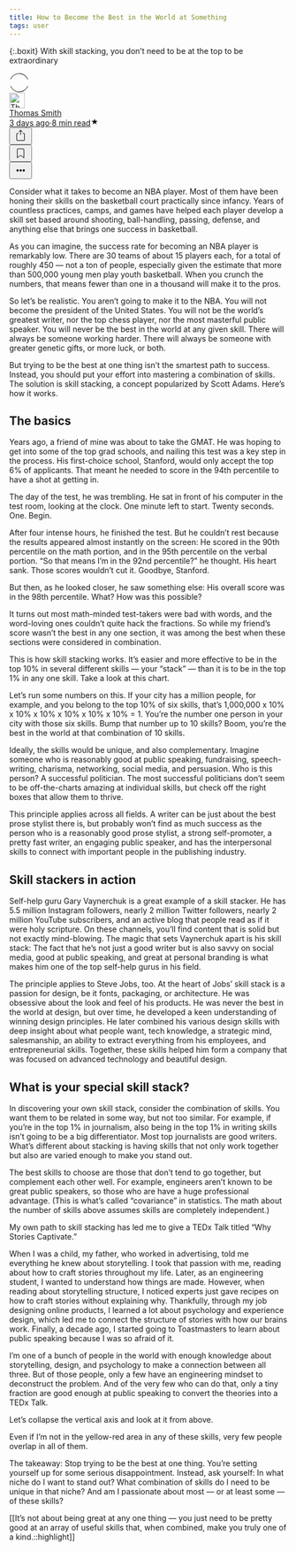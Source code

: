 ```yaml
---
title: How to Become the Best in the World at Something
tags: user
---
```


{:.boxit}
With skill stacking, you don’t need to be at the top to be extraordinary

<div class="ijk"><div class="ntt fb ik il im"><div class="o ntt"><div><a href="/@tomsmith585?source=post_page-----31cb8eba9d63----------------------" rel="noopener"><div class="ce in io"><div class="ip ntt fa o p gn iq ir is it iu eg"><svg width="36" height="36" viewBox="0 0 36 36"><path fill-rule="evenodd" clip-rule="evenodd" d="M18 1.87c-6.63 0-12.4 4.14-15.21 10.21L2 11.71C4.94 5.37 11 1 18 1s13.06 4.37 16 10.71l-.79.37C30.4 6.01 24.63 1.88 18 1.88zM2.79 23.92c2.81 6.07 8.58 10.2 15.21 10.2 6.63 0 12.4-4.13 15.21-10.2l.79.37C31.06 30.63 25 35 18 35S4.94 30.63 2 24.29l.79-.37z"></path></svg></div><img alt="Thomas Smith" class="am dpp io in" src="https://miro.medium.com/fit/c/56/56/2*3vJU4sgGd_CmFQFl4wH6-Q.jpeg" width="28" height="28" style="margin-top: 0px;"></div></a></div><div class="iv ab ntt"><div class="ntt"><div style="flex:1"><span class="crr cs cb cc fgg"><a href="/@tomsmith585?source=post_page-----31cb8eba9d63----------------------" class="" rel="noopener"><h10 class="crr cs cb cc gjj">Thomas Smith</h10></a></span></div></div><span class="crr cs cb cc gh"><a class="" rel="noopener" href="/a-supercomputer-analyzed-covid-19-and-an-interesting-new-theory-has-emerged-31cb8eba9d63?source=post_page-----31cb8eba9d63----------------------"><h10 class="crr cs cb cc gh"><span class="iw"></span>3 days ago<span class="ix">·</span>8 min read<svg class="iy iz ja" width="15" height="15" viewBox="0 0 15 15"><path d="M7.44 2.32c.03-.1.09-.1.12 0l1.2 3.53a.29.29 0 0 0 .26.2h3.88c.11 0 .13.04.04.1L9.8 8.33a.27.27 0 0 0-.1.29l1.2 3.53c.03.1-.01.13-.1.07l-3.14-2.18a.3.3 0 0 0-.32 0L4.2 12.22c-.1.06-.14.03-.1-.07l1.2-3.53a.27.27 0 0 0-.1-.3L2.06 6.16c-.1-.06-.07-.12.03-.12h3.89a.29.29 0 0 0 .26-.19l1.2-3.52z"></path></svg></h10></a></span></div></div><div class="ntt jb jc jd je jf jg jh ji ex"><div class="ntt o"><div class="jj am"><div class="by" aria-hidden="false"><button class="bo ch ax ay az ba bb bc bd be dl dm bh dn do"><svg width="25" height="25" class="q"><g fill-rule="evenodd"><path d="M15.6 5a.42.42 0 0 0 .17-.3.42.42 0 0 0-.12-.33l-2.8-2.79a.5.5 0 0 0-.7 0l-2.8 2.8a.4.4 0 0 0-.1.32c0 .12.07.23.16.3h.02a.45.45 0 0 0 .57-.04l2-2V10c0 .28.23.5.5.5s.5-.22.5-.5V2.93l2.02 2.02c.08.07.18.12.3.13.11.01.21-.02.3-.08v.01"></path><path d="M18 7h-1.5a.5.5 0 0 0 0 1h1.6c.5 0 .9.4.9.9v10.2c0 .5-.4.9-.9.9H6.9a.9.9 0 0 1-.9-.9V8.9c0-.5.4-.9.9-.9h1.6a.5.5 0 0 0 .35-.15A.5.5 0 0 0 9 7.5a.5.5 0 0 0-.15-.35A.5.5 0 0 0 8.5 7H7a2 2 0 0 0-2 2v10c0 1.1.9 2 2 2h11a2 2 0 0 0 2-2V9a2 2 0 0 0-2-2"></path></g></svg></button></div></div><div class="jk am"><div><div class="iy"><div><div class="by" role="tooltip" aria-hidden="false" aria-describedby="1" aria-labelledby="1"><button class="bo ch ax ay az ba bb bc bd be dl dm bh dn do"><svg width="25" height="25" viewBox="0 0 25 25"><path d="M19 6a2 2 0 0 0-2-2H8a2 2 0 0 0-2 2v14.66h.01c.01.1.05.2.12.28a.5.5 0 0 0 .7.03l5.67-4.12 5.66 4.13a.5.5 0 0 0 .71-.03.5.5 0 0 0 .12-.29H19V6zm-6.84 9.97L7 19.64V6a1 1 0 0 1 1-1h9a1 1 0 0 1 1 1v13.64l-5.16-3.67a.49.49 0 0 0-.68 0z" fill-rule="evenodd"></path></svg></button></div></div></div></div></div><div class="jl am ag"><div class="by" aria-hidden="false"><div class="by" aria-hidden="false"><div class="am bk"><button class="bo ch ax ay az ba bb bc bd be dl dm bh dn do"><svg class="q jm jn" width="25" height="25"><path d="M5 12.5c0 .55.2 1.02.59 1.41.39.4.86.59 1.41.59.55 0 1.02-.2 1.41-.59.4-.39.59-.86.59-1.41 0-.55-.2-1.02-.59-1.41A1.93 1.93 0 0 0 7 10.5c-.55 0-1.02.2-1.41.59-.4.39-.59.86-.59 1.41zm5.62 0c0 .55.2 1.02.58 1.41.4.4.87.59 1.42.59.55 0 1.02-.2 1.41-.59.4-.39.59-.86.59-1.41 0-.55-.2-1.02-.59-1.41a1.93 1.93 0 0 0-1.41-.59c-.55 0-1.03.2-1.42.59-.39.39-.58.86-.58 1.41zm5.6 0c0 .55.2 1.02.58 1.41.4.4.87.59 1.43.59.56 0 1.03-.2 1.42-.59.39-.39.58-.86.58-1.41 0-.55-.2-1.02-.58-1.41a1.93 1.93 0 0 0-1.42-.59c-.56 0-1.04.2-1.43.59-.39.39-.58.86-.58 1.41z" fill-rule="evenodd"></path></svg></button></div></div></div></div></div></div></div></div>

Consider what it takes to become an NBA player. Most of them have been honing their skills on the basketball court practically since infancy. Years of countless practices, camps, and games have helped each player develop a skill set based around shooting, ball-handling, passing, defense, and anything else that brings one success in basketball.

As you can imagine, the success rate for becoming an NBA player is remarkably low. There are 30 teams of about 15 players each, for a total of roughly 450 — not a ton of people, especially given the estimate that more than 500,000 young men play youth basketball. When you crunch the numbers, that means fewer than one in a thousand will make it to the pros.

So let’s be realistic. You aren’t going to make it to the NBA. You will not become the president of the United States. You will not be the world’s greatest writer, nor the top chess player, nor the most masterful public speaker. You will never be the best in the world at any given skill. There will always be someone working harder. There will always be someone with greater genetic gifts, or more luck, or both.

But trying to be the best at one thing isn’t the smartest path to success. Instead, you should put your effort into mastering a combination of skills. The solution is skill stacking, a concept popularized by Scott Adams. Here’s how it works.

<h2 id="the_basics">The basics</h2>

Years ago, a friend of mine was about to take the GMAT. He was hoping to get into some of the top grad schools, and nailing this test was a key step in the process. His first-choice school, Stanford, would only accept the top 6% of applicants. That meant he needed to score in the 94th percentile to have a shot at getting in.

The day of the test, he was trembling. He sat in front of his computer in the test room, looking at the clock. One minute left to start. Twenty seconds. One. Begin.

After four intense hours, he finished the test. But he couldn’t rest because the results appeared almost instantly on the screen: He scored in the 90th percentile on the math portion, and in the 95th percentile on the verbal portion. “So that means I’m in the 92nd percentile?” he thought. His heart sank. Those scores wouldn’t cut it. Goodbye, Stanford.

But then, as he looked closer, he saw something else: His overall score was in the 98th percentile. What? How was this possible?

It turns out most math-minded test-takers were bad with words, and the word-loving ones couldn’t quite hack the fractions. So while my friend’s score wasn’t the best in any one section, it was among the best when these sections were considered in combination.

This is how skill stacking works. It’s easier and more effective to be in the top 10% in several different skills — your “stack” — than it is to be in the top 1% in any one skill. Take a look at this chart.

Let’s run some numbers on this. If your city has a million people, for example, and you belong to the top 10% of six skills, that’s 1,000,000 x 10% x 10% x 10% x 10% x 10% x 10% = 1. You’re the number one person in your city with those six skills. Bump that number up to 10 skills? Boom, you’re the best in the world at that combination of 10 skills.

Ideally, the skills would be unique, and also complementary. Imagine someone who is reasonably good at public speaking, fundraising, speech-writing, charisma, networking, social media, and persuasion. Who is this person? A successful politician. The most successful politicians don’t seem to be off-the-charts amazing at individual skills, but check off the right boxes that allow them to thrive.

This principle applies across all fields. A writer can be just about the best prose stylist there is, but probably won’t find as much success as the person who is a reasonably good prose stylist, a strong self-promoter, a pretty fast writer, an engaging public speaker, and has the interpersonal skills to connect with important people in the publishing industry.

<h2 id="skill-stackers">Skill stackers in action</h2>

Self-help guru Gary Vaynerchuk is a great example of a skill stacker. He has 5.5 million Instagram followers, nearly 2 million Twitter followers, nearly 2 million YouTube subscribers, and an active blog that people read as if it were holy scripture. On these channels, you’ll find content that is solid but not exactly mind-blowing. The magic that sets Vaynerchuk apart is his skill stack: The fact that he’s not just a good writer but is also savvy on social media, good at public speaking, and great at personal branding is what makes him one of the top self-help gurus in his field.

The principle applies to Steve Jobs, too. At the heart of Jobs’ skill stack is a passion for design, be it fonts, packaging, or architecture. He was obsessive about the look and feel of his products. He was never the best in the world at design, but over time, he developed a keen understanding of winning design principles. He later combined his various design skills with deep insight about what people want, tech knowledge, a strategic mind, salesmanship, an ability to extract everything from his employees, and entrepreneurial skills. Together, these skills helped him form a company that was focused on advanced technology and beautiful design.

<h2 id="special-skill">What is your special skill stack?</h2>

In discovering your own skill stack, consider the combination of skills. You want them to be related in some way, but not too similar. For example, if you’re in the top 1% in journalism, also being in the top 1% in writing skills isn’t going to be a big differentiator. Most top journalists are good writers. What’s different about stacking is having skills that not only work together but also are varied enough to make you stand out.

The best skills to choose are those that don’t tend to go together, but complement each other well. For example, engineers aren’t known to be great public speakers, so those who are have a huge professional advantage. (This is what’s called “covariance” in statistics. The math about the number of skills above assumes skills are completely independent.)

My own path to skill stacking has led me to give a TEDx Talk titled “Why Stories Captivate.”

When I was a child, my father, who worked in advertising, told me everything he knew about storytelling. I took that passion with me, reading about how to craft stories throughout my life. Later, as an engineering student, I wanted to understand how things are made. However, when reading about storytelling structure, I noticed experts just gave recipes on how to craft stories without explaining why. Thankfully, through my job designing online products, I learned a lot about psychology and experience design, which led me to connect the structure of stories with how our brains work. Finally, a decade ago, I started going to Toastmasters to learn about public speaking because I was so afraid of it.

I’m one of a bunch of people in the world with enough knowledge about storytelling, design, and psychology to make a connection between all three. But of those people, only a few have an engineering mindset to deconstruct the problem. And of the very few who can do that, only a tiny fraction are good enough at public speaking to convert the theories into a TEDx Talk.

Let’s collapse the vertical axis and look at it from above.

Even if I’m not in the yellow-red area in any of these skills, very few people overlap in all of them.

The takeaway: Stop trying to be the best at one thing. You’re setting yourself up for some serious disappointment. Instead, ask yourself: In what niche do I want to stand out? What combination of skills do I need to be unique in that niche? And am I passionate about most — or at least some — of these skills?

[[It’s not about being great at any one thing — you just need to be pretty good at an array of useful skills that, when combined, make you truly one of a kind.::highlight]]
